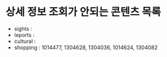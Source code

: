 <h1><strong>상세 정보 조회가 안되는 콘텐츠 목록</strong></h1>

* sights : 
* leports :
* cultural :
* shopping : 1014477, 1304628, 1304036, 1014624, 1304082
